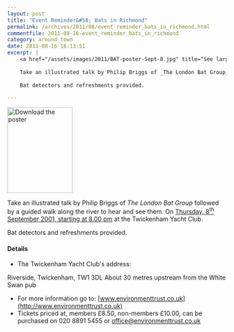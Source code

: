 ```yaml
---
layout: post
title: "Event Reminder&#58; Bats in Richmond"
permalink: /archives/2011/08/event_reminder_bats_in_richmond.html
commentfile: 2011-08-16-event_reminder_bats_in_richmond
category: around_town
date: 2011-08-16 16:13:51
excerpt: |
    <a href="/assets/images/2011/BAT-poster-Sept-8.jpg" title="See larger version of - Download the poster"><img src="/assets/images/2011/BAT-poster-Sept-8_thumb.jpg" width="150" height="196" alt="Download the poster" class="photo right" /></a>
    
    Take an illustrated talk by Philip Briggs of _The London Bat Group_ followed by a guided walk along the river to hear and see them. On <a href="https://stmargarets.london/event/tour/200705142984">Thursday, 8<sup>th</sup> September 2001, starting at 8.00 pm</a> at the Twickenham Yacht Club.
    
    Bat detectors and refreshments provided.

---
```


<a href="/assets/images/2011/BAT-poster-Sept-8.jpg" title="See larger version of - Download the poster"><img src="/assets/images/2011/BAT-poster-Sept-8_thumb.jpg" width="150" height="196" alt="Download the poster" class="photo right" /></a>

Take an illustrated talk by Philip Briggs of *The London Bat Group* followed by a guided walk along the river to hear and see them. On [Thursday, 8<sup>th</sup> September 2001, starting at 8.00 pm](https://stmargarets.london/event/tour/200705142984) at the Twickenham Yacht Club.

Bat detectors and refreshments provided.

#### Details

-   The Twickenham Yacht Club's address:

Riverside, Twickenham, TW1 3DL
About 30 metres upstream from the White Swan pub

-   For more information go to: [www.environmenttrust.co.uk](http://www.environmenttrust.co.uk)
-   Tickets priced at, members £8.50, non-members £10.00, can
    be purchased on 020 8891 5455 or <office@environmenttrust.co.uk>
